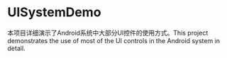 # UISystemDemo
本项目详细演示了Android系统中大部分UI控件的使用方式。This project demonstrates the use of most of the UI controls in the Android system in detail.
